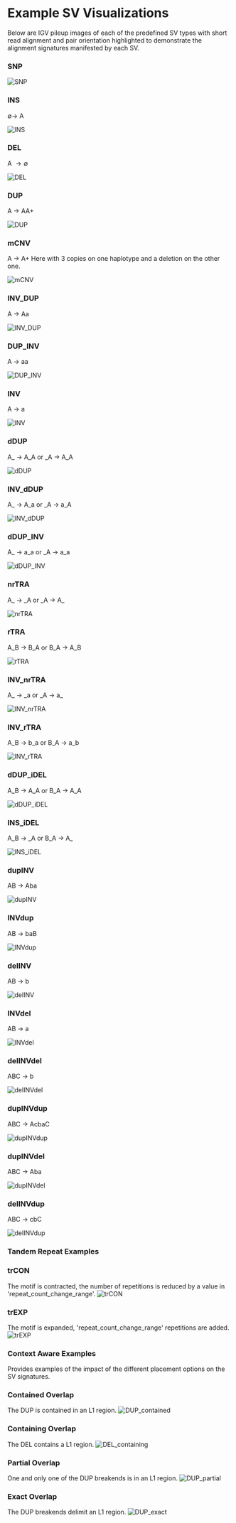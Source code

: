# Example SV Visualizations

Below are IGV pileup images of each of the predefined SV types with short read alignment and pair orientation highlighted 
to demonstrate the alignment signatures manifested by each SV.

### SNP

![SNP](gallery/SNP.png)

### INS
$\emptyset \rightarrow$ A

![INS](gallery/INS.png)

### DEL
A $\rightarrow \emptyset$

![DEL](gallery/DEL.png)

### DUP
A $\rightarrow$ AA+

![DUP](gallery/DUP.png)

### mCNV
A $\rightarrow$ A+
Here with 3 copies on one haplotype and a deletion on the other one.

![mCNV](gallery/mCNV.png)

### INV\_DUP
A $\rightarrow$ Aa

![INV_DUP](gallery/INV_DUP.png)

### DUP\_INV
A $\rightarrow$ aa

![DUP_INV](gallery/DUP_INV.png)

### INV
A $\rightarrow$ a

![INV](gallery/INV.png)

### dDUP
A\_ $\rightarrow$ A\_A or \_A $\rightarrow$ A\_A

![dDUP](gallery/dDUP.png)

### INV\_dDUP
A\_ $\rightarrow$ A\_a or \_A $\rightarrow$ a\_A

![INV_dDUP](gallery/INV_dDUP.png)

### dDUP\_INV
A\_ $\rightarrow$ a\_a or \_A $\rightarrow$ a\_a

![dDUP_INV](gallery/dDUP_INV.png)

### nrTRA
A\_ $\rightarrow$ \_A or \_A $\rightarrow$ A\_

![nrTRA](gallery/nrTRA.png)

### rTRA
A\_B $\rightarrow$ B\_A or B\_A $\rightarrow$ A\_B

![rTRA](gallery/rTRA.png)

### INV_nrTRA
A\_ $\rightarrow$ \_a or \_A $\rightarrow$ a\_

![INV_nrTRA](gallery/INV_nrTRA.png)

### INV_rTRA
A\_B $\rightarrow$ b\_a or B\_A $\rightarrow$ a\_b

![INV_rTRA](gallery/INV_rTRA.png)

### dDUP_iDEL
A\_B $\rightarrow$ A\_A or B\_A $\rightarrow$ A\_A


![dDUP_iDEL](gallery/dDUP_iDEL.png)

### INS_iDEL
A\_B $\rightarrow$ \_A or B\_A $\rightarrow$ A\_

![INS\_iDEL](gallery/INS_iDEL.png)

### dupINV
AB $\rightarrow$ Aba

![dupINV](gallery/dupINV.png)

### INVdup
AB $\rightarrow$ baB

![INVdup](gallery/INVdup.png)

### delINV
AB $\rightarrow$ b

![delINV](gallery/delINV.png)

### INVdel
AB $\rightarrow$ a

![INVdel](gallery/INVdel.png)

### delINVdel
ABC $\rightarrow$ b

![delINVdel](gallery/delINVdel.png)

### dupINVdup
ABC $\rightarrow$ AcbaC

![dupINVdup](gallery/dupINVdup.png)

### dupINVdel
ABC $\rightarrow$ Aba

![dupINVdel](gallery/dupINVdel.png)

### delINVdup
ABC $\rightarrow$ cbC

![delINVdup](gallery/delINVdup.png)

### Tandem Repeat Examples
### trCON
The motif is contracted, the number of repetitions is reduced by a value in 'repeat_count_change_range'.
![trCON](gallery/trCON.png)


### trEXP
The motif is expanded, 'repeat_count_change_range' repetitions are added.
![trEXP](gallery/trEXP.png)

### Context Aware Examples
Provides examples of the impact of the different placement options on the SV signatures.
### Contained Overlap
The DUP is contained in an L1 region.
![DUP_contained](gallery/DUP_contained.png)

### Containing Overlap
The DEL contains a L1 region.
![DEL_containing](gallery/DEL_containing.png)

### Partial Overlap
One and only one of the DUP breakends is in an L1 region.
![DUP_partial](gallery/DUP_partial.png)

### Exact Overlap
The DUP breakends delimit an L1 region.
![DUP_exact](gallery/DUP_exact.png)